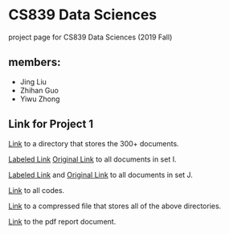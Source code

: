 # CS839 Data Sciences
project page for CS839 Data Sciences (2019 Fall)

## members: 
* Jing Liu
* Zhihan Guo
* Yiwu Zhong

## Link for Project 1

 [Link](https://github.com/ScarletGuo/CS839-DataSciences/tree/master/data/all) to a directory that stores the 300+ documents.

 [Labeled Link](https://github.com/ScarletGuo/CS839-DataSciences/tree/master/data/labeled/train) [Original Link](https://github.com/ScarletGuo/CS839-DataSciences/tree/master/data/original/train) to all documents in set I.

 [Labeled Link](https://github.com/ScarletGuo/CS839-DataSciences/tree/master/data/labeled/test) and [Original Link](https://github.com/ScarletGuo/CS839-DataSciences/tree/master/data/original/test) to all documents in set J.

 [Link](https://github.com/ScarletGuo/CS839-DataSciences) to all codes.

 [Link](https://github.com/ScarletGuo/CS839-DataSciences/blob/master/CS839_DataSciences_compress.zip) to a compressed file that stores all of the above directories.

 [Link](https://github.com/ScarletGuo/CS839-DataSciences/blob/master/CS_839_Project_Stage_1.pdf) to the pdf report document.

